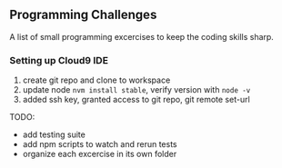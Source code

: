 ## Programming Challenges

A list of small programming excercises to keep the coding skills sharp.

### Setting up Cloud9 IDE
1. create git repo and clone to workspace
2. update node ```nvm install stable```, verify version with ```node -v```
3. added ssh key, granted access to git repo, git remote set-url

TODO:
- add testing suite
- add npm scripts to watch and rerun tests
- organize each excercise in its own folder